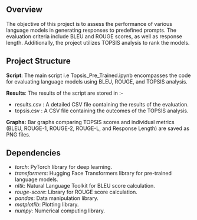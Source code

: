 ## Overview
The objective of this project is to assess the performance of various language models in generating responses to predefined prompts. The evaluation criteria include BLEU and ROUGE scores, as well as response length. Additionally, the project utilizes TOPSIS analysis to rank the models.<br />

## Project Structure
**Script**: The main script i.e Topsis_Pre_Trained.ipynb encompasses the code for evaluating language models using BLEU, ROUGE, and TOPSIS analysis.<br />

**Results**: The results of the script are stored in :- 
- results.csv : A detailed CSV file containing the results of the evaluation.
- topsis.csv  : A CSV file containing the outcomes of the TOPSIS analysis.

**Graphs:** Bar graphs comparing TOPSIS scores and individual metrics (BLEU, ROUGE-1, ROUGE-2, ROUGE-L, and Response Length) are saved as PNG files.<br />

## Dependencies
- *torch*: PyTorch library for deep learning.<br />
- *transformers*: Hugging Face Transformers library for pre-trained language models.<br />
- *nltk*: Natural Language Toolkit for BLEU score calculation.<br />
- *rouge-score*: Library for ROUGE score calculation.<br />
- *pandas*: Data manipulation library.<br />
- *matplotlib*: Plotting library.<br />
- *numpy*: Numerical computing library.<br />
